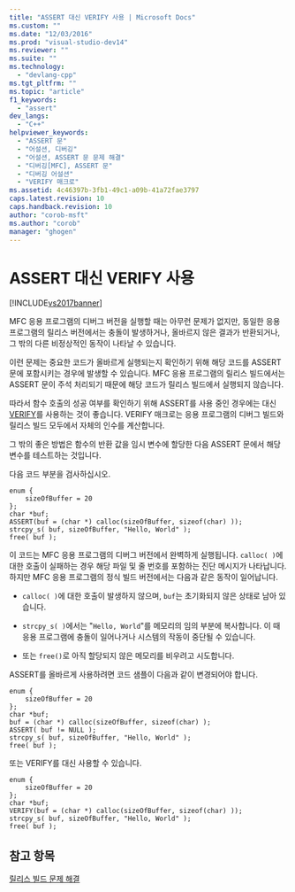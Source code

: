 ```yaml
---
title: "ASSERT 대신 VERIFY 사용 | Microsoft Docs"
ms.custom: ""
ms.date: "12/03/2016"
ms.prod: "visual-studio-dev14"
ms.reviewer: ""
ms.suite: ""
ms.technology: 
  - "devlang-cpp"
ms.tgt_pltfrm: ""
ms.topic: "article"
f1_keywords: 
  - "assert"
dev_langs: 
  - "C++"
helpviewer_keywords: 
  - "ASSERT 문"
  - "어설션, 디버깅"
  - "어설션, ASSERT 문 문제 해결"
  - "디버깅[MFC], ASSERT 문"
  - "디버깅 어설션"
  - "VERIFY 매크로"
ms.assetid: 4c46397b-3fb1-49c1-a09b-41a72fae3797
caps.latest.revision: 10
caps.handback.revision: 10
author: "corob-msft"
ms.author: "corob"
manager: "ghogen"
---
```

# ASSERT 대신 VERIFY 사용
[!INCLUDE[vs2017banner](../../assembler/inline/includes/vs2017banner.md)]

MFC 응용 프로그램의 디버그 버전을 실행할 때는 아무런 문제가 없지만,  동일한 응용 프로그램의 릴리스 버전에서는 충돌이 발생하거나, 올바르지 않은 결과가 반환되거나, 그 밖의 다른 비정상적인 동작이 나타날 수 있습니다.  
  
 이런 문제는 중요한 코드가 올바르게 실행되는지 확인하기 위해 해당 코드를 ASSERT 문에 포함시키는 경우에 발생할 수 있습니다.  MFC 응용 프로그램의 릴리스 빌드에서는 ASSERT 문이 주석 처리되기 때문에 해당 코드가 릴리스 빌드에서 실행되지 않습니다.  
  
 따라서 함수 호출의 성공 여부를 확인하기 위해 ASSERT를 사용 중인 경우에는 대신 [VERIFY](../Topic/VERIFY.md)를 사용하는 것이 좋습니다.  VERIFY 매크로는 응용 프로그램의 디버그 빌드와 릴리스 빌드 모두에서 자체의 인수를 계산합니다.  
  
 그 밖의 좋은 방법은 함수의 반환 값을 임시 변수에 할당한 다음 ASSERT 문에서 해당 변수를 테스트하는 것입니다.  
  
 다음 코드 부분을 검사하십시오.  
  
```  
enum {  
    sizeOfBuffer = 20  
};  
char *buf;  
ASSERT(buf = (char *) calloc(sizeOfBuffer, sizeof(char) ));  
strcpy_s( buf, sizeOfBuffer, "Hello, World" );  
free( buf );  
```  
  
 이 코드는 MFC 응용 프로그램의 디버그 버전에서 완벽하게 실행됩니다.  `calloc( )`에 대한 호출이 실패하는 경우 해당 파일 및 줄 번호를 포함하는 진단 메시지가 나타납니다.  하지만 MFC 응용 프로그램의 정식 빌드 버전에서는 다음과 같은 동작이 일어납니다.  
  
-   `calloc( )`에 대한 호출이 발생하지 않으며, `buf`는 초기화되지 않은 상태로 남아 있습니다.  
  
-   `strcpy_s( )`에서는 "`Hello, World`"를 메모리의 임의 부분에 복사합니다. 이 때 응용 프로그램에 충돌이 일어나거나 시스템의 작동이 중단될 수 있습니다.  
  
-   또는 `free()`로 아직 할당되지 않은 메모리를 비우려고 시도합니다.  
  
 ASSERT를 올바르게 사용하려면 코드 샘플이 다음과 같이 변경되어야 합니다.  
  
```  
enum {  
    sizeOfBuffer = 20  
};  
char *buf;  
buf = (char *) calloc(sizeOfBuffer, sizeof(char) );  
ASSERT( buf != NULL );  
strcpy_s( buf, sizeOfBuffer, "Hello, World" );  
free( buf );  
```  
  
 또는 VERIFY를 대신 사용할 수 있습니다.  
  
```  
enum {  
    sizeOfBuffer = 20  
};  
char *buf;  
VERIFY(buf = (char *) calloc(sizeOfBuffer, sizeof(char) ));  
strcpy_s( buf, sizeOfBuffer, "Hello, World" );  
free( buf );  
```  
  
## 참고 항목  
 [릴리스 빌드 문제 해결](../../build/reference/fixing-release-build-problems.md)